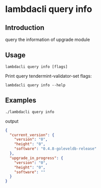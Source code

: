 # lambdacli query info

## Introduction

query the information of upgrade module

## Usage

```
lambdacli query info [flags]
```

Print query tendermint-validator-set flags:
```
lambdacli query info --help
```

## Examples
```
./lambdacli query info
```

output

```json
{
  "current_version": {
    "version": "0",
    "height": "0",
    "software": "0.4.8-goleveldb-release"
  },
  "upgrade_in_progress": {
    "version": "0",
    "height": "0",
    "software": ""
  }
}
```

